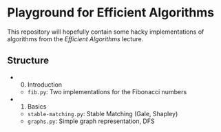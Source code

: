 # Playground for Efficient Algorithms

This repository will hopefully contain some hacky implementations of
algorithms from the *Efficient Algorithms* lecture.

## Structure

- 0. Introduction
    - `fib.py`: Two implementations for the Fibonacci numbers
- 1. Basics
    - `stable-matching.py`: Stable Matching (Gale, Shapley)
    - `graphs.py`: Simple graph representation, DFS

